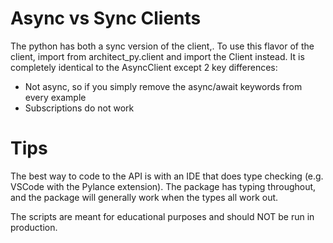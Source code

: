 # Async vs Sync Clients

The python has both a sync version of the client,. To use this flavor of the client, import from architect_py.client and import the Client instead. It is completely identical to the AsyncClient except 2 key differences:

- Not async, so if you simply remove the async/await keywords from every example
- Subscriptions do not work

# Tips

The best way to code to the API is with an IDE that does type checking (e.g. VSCode with the Pylance extension).
The package has typing throughout, and the package will generally work when the types all work out.

The scripts are meant for educational purposes and should NOT be run in production.